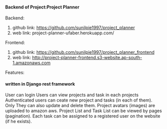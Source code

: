 #### Backend of Project:Project Planner ####

Backend:

1. github link: https://github.com/sunilpie1997/project_planner
2. web link: project-planner-ufaber.herokuapp.com/


Frontend:

1. github link: https://github.com/sunilpie1997/project_planner_frontend
2. web link: http://project-planner-frontend.s3-website.ap-south-1.amazonaws.com


Features:

#### written in Django rest framework ####

User can login
Users can view projects and task in each projects
Authenticated users can ceate new project and tasks (in each of them). Only They can also update and delete them.
Project avatars (images) are uploaded to amazon aws.
Project List and Task List can be viewed by pages (pagination).
Each task can be assigned to a registered user on the website (if he exists).